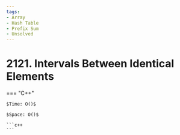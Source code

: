 ```yaml
---
tags:
- Array
- Hash Table
- Prefix Sum
- Unsolved
---
```



# 2121. Intervals Between Identical Elements

=== "C++"

    $Time: O()$

    $Space: O()$

    ```c++
    ```